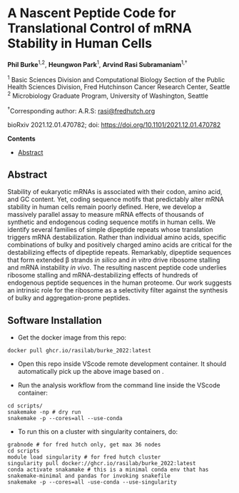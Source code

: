 # A Nascent Peptide Code for Translational Control of mRNA Stability in Human Cells <!-- omit in toc -->

**Phil Burke**<sup>1,2</sup>, **Heungwon Park**<sup>1</sup>, **Arvind Rasi Subramaniam**<sup>1,†</sup>

<sup>1</sup> Basic Sciences Division and Computational Biology Section of the
Public Health Sciences Division, Fred Hutchinson Cancer Research Center, Seattle
<br/>
<sup>2</sup> Microbiology Graduate Program, University of Washington, Seattle <br/>

<sup>†</sup>Corresponding author: A.R.S: <rasi@fredhutch.org>

bioRxiv 2021.12.01.470782; doi: https://doi.org/10.1101/2021.12.01.470782

**Contents**

- [Abstract](#abstract)

## Abstract

Stability of eukaryotic mRNAs is associated with their codon, amino acid, and GC content.
Yet, coding sequence motifs that predictably alter mRNA stability in human cells remain poorly defined. 
Here, we develop a massively parallel assay to measure mRNA effects of thousands of synthetic and endogenous coding sequence motifs in human cells. 
We identify several families of simple dipeptide repeats whose translation triggers mRNA destabilization.
Rather than individual amino acids, specific combinations of bulky and positively charged amino acids are critical for the destabilizing effects of dipeptide repeats.
Remarkably, dipeptide sequences that form extended β strands *in silico* and *in vitro* drive ribosome stalling and mRNA instability *in vivo*.
The resulting nascent peptide code underlies ribosome stalling and mRNA-destabilizing effects of hundreds of endogenous peptide sequences in the human proteome.
Our work suggests an intrinsic role for the ribosome as a selectivity filter against the synthesis of bulky and aggregation-prone peptides.

## Software Installation

- Get the docker image from this repo:

```
docker pull ghcr.io/rasilab/burke_2022:latest
```

- Open this repo inside VScode remote development container. It should automatically pick up the above image based on [](./.devcontainer/devcontainer.json).

- Run the analysis workflow from the command line inside the VScode  container:

```
cd scripts/
snakemake -np # dry run
snakemake -p --cores=all --use-conda
```

- To run this on a cluster with singularity containers, do:

```
grabnode # for fred hutch only, get max 36 nodes
cd scripts
module load singularity # for fred hutch cluster
singularity pull docker://ghcr.io/rasilab/burke_2022:latest
conda activate snakamake # this is a minimal conda env that has snakemake-minimal and pandas for invoking snakefile
snakemake -p --cores=all -use-conda --use-singularity
```
